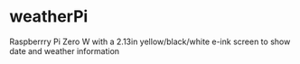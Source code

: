 # weatherPi
Raspberrry Pi Zero W with a 2.13in yellow/black/white e-ink screen to show date and weather information

